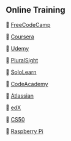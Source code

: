 Online Training
---------------

🔖 [FreeCodeCamp](https://www.freecodecamp.org/)

🔖 [Coursera](https://www.coursera.org/)

🔖 [Udemy](https://www.udemy.com/)

🔖 [PluralSight](https://www.pluralsight.com/)

🔖 [SoloLearn](https://www.sololearn.com/)

🔖 [CodeAcademy](https://www.codecademy.com/)

🔖 [Atlassian](https://university.atlassian.com/student/catalog)

🔖 [edX](https://www.edx.org/)

🔖 [CS50](https://www.edx.org/course/introduction-computer-science-harvardx-cs50x)

🔖 [Raspberry Pi](https://www.raspberrypi.com/)
